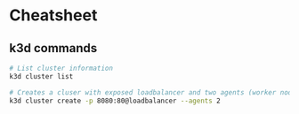 # Cheatsheet

## k3d commands

```bash
# List cluster information
k3d cluster list

# Creates a cluser with exposed loadbalancer and two agents (worker nodes)
k3d cluster create -p 8080:80@loadbalancer --agents 2
```
